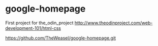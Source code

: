 # google-homepage
First project for the_odin_project
http://www.theodinproject.com/web-development-101/html-css


https://github.com/TheWeasel/google-homepage.git